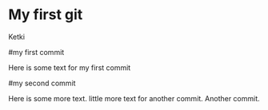 My first git
================
Ketki

\#my first commit

Here is some text for my first commit

\#my second commit

Here is some more text. little more text for another commit. Another
commit.
